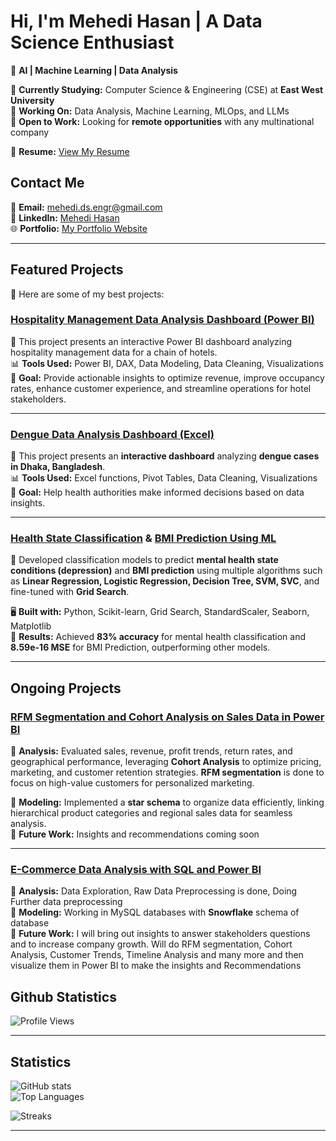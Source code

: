 # Hi, I'm **Mehedi Hasan** | A Data Science Enthusiast  
🚀 **AI | Machine Learning | Data Analysis**  

🔹 **Currently Studying:** Computer Science & Engineering (CSE) at **East West University**  
🔹 **Working On:** Data Analysis, Machine Learning, MLOps, and LLMs  
🔹 **Open to Work:** Looking for **remote opportunities** with any multinational company  

📄 **Resume:** [View My Resume](https://drive.google.com/file/d/14uYrzsv9ClsBNkotcU35F2rW1I1DWiwk/view?usp=sharing)  

## **Contact Me**  

📩 **Email:** [mehedi.ds.engr@gmail.com](mailto:mehedi.ds.engr@gmail.com)  
💼 **LinkedIn:** [Mehedi Hasan](https://www.linkedin.com/in/mehedi-hasan-4553a4274/)  
🌐 **Portfolio:** [My Portfolio Website](https://mehedihasan-ds.github.io/Portfolio/)  

---
## **Featured Projects**  

🌟 Here are some of my best projects:  

### [Hospitality Management Data Analysis Dashboard (Power BI) ](https://github.com/MehediHasan-ds/Hospitality-Management-Data-Analysis-with-Power-BI.git)
📌 This project presents an interactive Power BI dashboard analyzing hospitality management data for a chain of hotels.  
📊 **Tools Used:** Power BI, DAX, Data Modeling, Data Cleaning, Visualizations  
🎯 **Goal:** Provide actionable insights to optimize revenue, improve occupancy rates, enhance customer experience, and streamline operations for hotel stakeholders.  

---

<!-- ### **[E-Commerce Sales Analysis with Power BI](https://github.com/MehediHasan-ds/E-Commerce-Sales-Analysis-with-Power-BI.git)**
🔹 **Analysis**: Evaluated sales, revenue, profit trends, return rates, and geographical performance, identifying key growth opportunities. Leveraged customer segmentation and product insights to optimize pricing and marketing strategies.  
🔹 **Modeling**: Implemented snowflake schema for efficient data organization, linking hierarchical product categories and regional sales data.  
🔹 **Future Work**: Expand analysis with cohort tracking, AI-driven sales forecasting, and deeper territory-based performance insights.

--- -->

### **[Dengue Data Analysis Dashboard (Excel)](https://github.com/MehediHasan-ds/Data-Analysis-Projects.git)**  
📌 This project presents an **interactive dashboard** analyzing **dengue cases in Dhaka, Bangladesh**.  
📊 **Tools Used:** Excel functions, Pivot Tables, Data Cleaning, Visualizations  
🎯 **Goal:** Help health authorities make informed decisions based on data insights.  

---

### **[Health State Classification](https://colab.research.google.com/drive/1Sb6cmI6vWbgAyqzQ5U6gGNErpCOO892p?usp=sharing) & [BMI Prediction Using ML](https://colab.research.google.com/drive/1f56v8PjDDms7kyicMVNmG-l1WQICm4by?usp=sharing)**  
📌 Developed classification models to predict **mental health state conditions (depression)** and **BMI prediction** using multiple algorithms such as **Linear Regression, Logistic Regression, Decision Tree, SVM, SVC**, and fine-tuned with **Grid Search**.  

🖥 **Built with:** Python, Scikit-learn, Grid Search, StandardScaler, Seaborn, Matplotlib  
🎯 **Results:** Achieved **83% accuracy** for mental health classification and **8.59e-16 MSE** for BMI Prediction, outperforming other models.  

---

## **Ongoing Projects**  

### **[RFM Segmentation and Cohort Analysis on Sales Data in Power BI](https://github.com/MehediHasan-ds/RFM-segmentation-and-Cohort-analysis-on-Sales-Data-in-Power-BI.git)**  

🔹 **Analysis:** Evaluated sales, revenue, profit trends, return rates, and geographical performance, leveraging **Cohort Analysis** to optimize pricing, marketing, and customer retention strategies. **RFM segmentation** is done to focus on high-value customers for personalized marketing.  

🔹 **Modeling:** Implemented a **star schema** to organize data efficiently, linking hierarchical product categories and regional sales data for seamless analysis.  
🔹 **Future Work:** Insights and recommendations coming soon  
 
--- 

### **[E-Commerce Data Analysis with SQL and Power BI](https://github.com/MehediHasan-ds/E-Commerce-Data-Analysis-with-SQL-and-Power-BI.git)**  
🔹 **Analysis:** Data Exploration, Raw Data Preprocessing is done, Doing Further data preprocessing  
🔹 **Modeling:** Working in MySQL databases with **Snowflake** schema of database  
🔹 **Future Work:** I will bring out insights to answer stakeholders questions and to increase company growth. Will do RFM segmentation, Cohort Analysis, Customer Trends, Timeline Analysis and many more and then visualize them in Power BI to make the insights and Recommendations  


<!-- ### **[E-Commerce Sales Analysis with Power BI](https://github.com/MehediHasan-ds/E-Commerce-Sales-Analysis-with-Power-BI.git)**
🔹 **Analysis**: Evaluated sales, revenue, profit trends, return rates, and geographical performance, identifying key growth opportunities. Leveraged customer segmentation and product insights to optimize pricing and marketing strategies.  
🔹 **Modeling**: Implemented snowflake schema for efficient data organization, linking hierarchical product categories and regional sales data.  
🔹 **Future Work**: Expand analysis with cohort tracking, AI-driven sales forecasting, and deeper territory-based performance insights. -->



<!-- ### **[Data Analysis on Hospitality Domain using Power BI](https://github.com/MehediHasan-ds/Hospitality-Management-Data-Analysis-with-Power-BI.git)**  
🔹 Conducting an **in-depth analysis** of customer behavior, revenue trends, and booking patterns in the hospitality industry.  
🔹 Designing **interactive Power BI dashboards** to visualize key business insights.  
🔹 Aiming to provide **data-driven recommendations** to optimize business performance.  


<!-- ### **[An-End-to-End Interactive Shopping Website](https://github.com/MehediHasan-ds/An-Interactive-Shopping-Web-Page.git)**  
🔹 Developing a **fully interactive e-commerce platform** with product browsing, cart management, and checkout features.  
🔹 Implementing **responsive UI/UX** using **HTML, CSS, and JavaScript** for a seamless shopping experience.  
🔹 Working to integrate backend functionalities for **user authentication and order management**.  
🔹 Keeping it structured so that **End-to-End data Analysis can be done and make recommendations and decisions using Power BI and Machine Learning**.    -->





## **Github Statistics**  

![Profile Views](https://komarev.com/ghpvc/?username=MehediHasan-ds&color=blue&style=flat)  

---

## **Statistics**  

![GitHub stats](https://github-readme-stats.vercel.app/api?username=MehediHasan-ds&show_icons=true&theme=radical)  
![Top Languages](https://github-readme-stats.vercel.app/api/top-langs/?username=MehediHasan-ds&layout=compact&theme=radical)  

![Streaks](https://nirzak-streak-stats.vercel.app/?user=MehediHasan-ds&theme=dark&hide_border=false)

---
